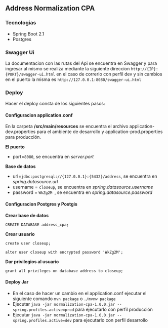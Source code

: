 ## Address Normalization CPA

### Tecnologias

* Spring Boot 2.1
* Postgres

### Swagger Ui

La documentacion con las rutas del Api se encuentra en Swagger y para ingresar al mismo se realiza mediante la siguiente direccion `http://{IP}:{PORT}/swagger-ui.html` en el caso de correrlo con perfil dev y sin cambios en el puerto la misma es `http://127.0.0.1:8080/swagger-ui.html`

### Deploy

Hacer el deploy consta de los siguientes pasos:

#### Configuracion application.conf

En la carpeta **/src/main/resources** se encuentra el archivo application-dev.properties para el ambiente de desarrollo y application-prod.properties para producción.

**El puerto**

* port=`8080`, se encuentra en _server.port_

**Base de datos**

* url=`jdbc:postgresql://{127.0.0.1}:{5432}/address`, se encuentra en _spring.datasource.url_
* username = `closeup`, se encuentra en _spring.datasource.username_
* password = `WkZg2M `, se encuentra en _spring.datasource.password_


#### Configuracion Postgres y Postgis

**Crear base de datos**

`CREATE DATABASE address_cpa;`

**Crear usuario**

`create user closeup;`

`alter user closeup with encrypted password 'WkZg2M';`

**Dar privilegios al usuario**

`grant all privileges on database address to closeup;`


#### Deploy Jar
* En el caso de hacer un cambio en el application.conf ejecutar el siguiente comando `mvn package` o `./mvnw package` 
* Ejecutar `java -jar normalization-cpa-1.0.0.jar --spring.profiles.active=prod` para ejecutarlo con perfil producción
* Ejecutar `java -jar normalization-cpa-1.0.0.jar --spring.profiles.active=dev` para ejecutarlo con perfil desarrollo